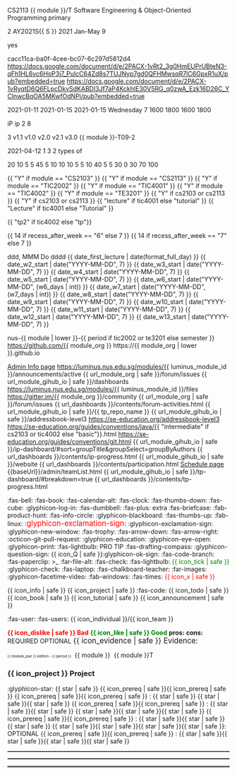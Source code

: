 <!-- ===========================  primary module configuration ============================================= -->

<variable name="module">CS2113</variable>
<variable name="module_pair">{{ module }}/T</variable>
<variable name="module_name">Software Engineering & Object-Oriented Programming</variable>
<variable name="module_color">primary</variable>

<variable name="S">2</variable>
<variable name="semester">AY2021S{{ S }}</variable>
<variable name="period">2021 Jan-May</variable>
<variable name="current_week">9</variable>

<variable name="algolia">yes</variable>

<variable name="luminus_module_id">cacc11ca-ba0f-4cee-bc07-6c297d5812d4</variable>
<variable name="url_instructors">https://docs.google.com/document/d/e/2PACX-1vRt2_3g0HmEUPrUBteN3-qFh1HL6vc6HoP3j7_PulcC64Zd8s7TUJNyp7gd0QFHMwsqR7lC6GpxR1uX/pub?embedded=true</variable>
<variable name="url_ghclassroom_ex">https://docs.google.com/document/d/e/2PACX-1vRyqtD6Q6FLpcDkvSdKABDl3Jf7aP4KckhlE30V5RG_q0zwA_Ezk16D26C_YClnwcBqOA5MKwfOdNPi/pub?embedded=true</variable>

<variable name="date_w1_start">2021-01-11</variable>
<variable name="date_w2_start">2021-01-15</variable>
<variable name="date_first_lecture">2021-01-15</variable>
<variable name="day_first_tutorial">Wednesday</variable>
<variable name="recess_after_week">7</variable>
<variable name="time_lecture_start">1600</variable>
<variable name="time_lecture_end">1800</variable>
<variable name="time_t_lecture_start">1600</variable>
<variable name="time_t_lecture_end">1800</variable>

<variable name="ip_name">iP</variable>
<variable name="ip_repo_name">ip</variable>
<variable name="ip_first_week">2</variable>
<variable name="ip_last_week">8</variable>

<variable name="tp_first_week">3</variable>
<variable name="version_practice">v1.1</variable>
<variable name="version_first">v1.0</variable>
<variable name="version_penultimate">v2.0</variable>
<variable name="version_final">v2.1</variable>
<variable name="version_future">v3.0</variable>
<variable name="example_team_id">{{ module }}-T09-2</variable>

<variable name="date_final_submission">2021-04-12</variable>
<variable name="ug_pages_per_person">1</variable>
<variable name="dg_pages_per_person">3</variable>
<variable name="uml_diagrams_per_person">2 types of</variable>

<variable name="marks_ip">20</variable>
<variable name="marks_ip_implementation">10</variable>
<variable name="marks_ip_pm">5</variable>
<variable name="marks_ip_documentation">5</variable>
<variable name="marks_tp">45</variable>
<variable name="marks_tp_design">5</variable>
<variable name="marks_tp_documentation">10</variable>
<variable name="marks_tp_implementation">10</variable>
<variable name="marks_tp_pm">10</variable>
<variable name="marks_tp_pm_individual">5</variable>
<variable name="marks_tp_pm_team">5</variable>
<variable name="marks_tp_qa">10</variable>
<variable name="marks_tp_individual">40</variable>
<variable name="marks_tp_team">5</variable>
<variable name="marks_participation">5</variable>
<variable name="marks_exam">30</variable>
<variable name="marks_exam_essay">0</variable>
<variable name="marks_exam_mcq">30</variable>
<variable name="marks_ca">70</variable>
<variable name="mcq_count">100</variable>


<!-- ===========================  secondary variables =========================================== -->

<variable name="cs2103">{{ "Y" if module == "CS2103" }}</variable>
<variable name="cs2113">{{ "Y" if module == "CS2113" }}</variable>
<variable name="tic2002">{{ "Y" if module == "TIC2002" }}</variable>
<variable name="tic4001">{{ "Y" if module == "TIC4001" }}</variable>
<variable name="tic4002">{{ "Y" if module == "TIC4002" }}</variable>
<variable name="te3201">{{ "Y" if module == "TE3201" }}</variable>
<variable name="has_t">{{ "Y" if cs2103 or cs2113 }}</variable>
<variable name="has_pe">{{ "Y" if cs2103 or cs2113 }}</variable>
<variable name="session_name">{{ "lecture" if tic4001 else "tutorial" }}</variable>
<variable name="Session_name">{{ "Lecture" if tic4001 else "Tutorial" }}</variable>

<variable name="tp_repo_name">{{ "tp2" if tic4002 else "tp"}}</variable>

<variable name="w6_days">{{ 14 if recess_after_week == "6" else 7 }}</variable>
<variable name="w7_days">{{ 14 if recess_after_week == "7" else 7 }}</variable>

<variable name="format_normal">ddd, MMM Do</variable>
<variable name="format_full_day">dddd</variable>
<variable name="day_lecture">{{ date_first_lecture | date(format_full_day) }}</variable>
<variable name="date_w3_start">{{ date_w2_start | date("YYYY-MM-DD", 7) }}</variable>
<variable name="date_w4_start">{{ date_w3_start | date("YYYY-MM-DD", 7) }}</variable>
<variable name="date_w5_start">{{ date_w4_start | date("YYYY-MM-DD", 7) }}</variable>
<variable name="date_w6_start">{{ date_w5_start | date("YYYY-MM-DD", 7) }}</variable>
<variable name="date_w7_start">{{ date_w6_start | date("YYYY-MM-DD", (w6_days | int)) }}</variable>
<variable name="date_w8_start">{{ date_w7_start | date("YYYY-MM-DD", (w7_days | int)) }}</variable>
<variable name="date_w9_start">{{ date_w8_start | date("YYYY-MM-DD", 7) }}</variable>
<variable name="date_w10_start">{{ date_w9_start | date("YYYY-MM-DD", 7) }}</variable>
<variable name="date_w11_start">{{ date_w10_start | date("YYYY-MM-DD", 7) }}</variable>
<variable name="date_w12_start">{{ date_w11_start | date("YYYY-MM-DD", 7) }}</variable>
<variable name="date_w13_start">{{ date_w12_start | date("YYYY-MM-DD", 7) }}</variable>
<variable name="date_w14_start">{{ date_w13_start | date("YYYY-MM-DD", 7) }}</variable>

<variable name="module_org">nus-{{ module | lower }}-{{ period if tic2002 or te3201 else semester }}</variable>
<variable name="url_module_org">https://github.com/{{ module_org }}</variable>
<variable name="url_module_gihub_io">https://{{ module_org | lower }}.github.io</variable>

<variable name="url_admin"><md>[Admin Info page]({{baseUrl}}/admin/index.html)</md></variable>
<variable name="url_announcements">https://luminus.nus.edu.sg/modules/{{ luminus_module_id }}/announcements/active</variable>
<variable name="url_bugs">{{ url_module_org | safe }}/forum/issues</variable>
<variable name="url_dashboards">{{ url_module_gihub_io | safe }}/dashboards</variable>
<variable name="url_files">https://luminus.nus.edu.sg/modules/{{ luminus_module_id }}/files</variable>
<variable name="url_gitter">https://gitter.im/{{ module_org }}/community</variable>
<variable name="url_forum">{{ url_module_org | safe }}/forum/issues</variable>
<variable name="url_forum_activities_dashboard">{{ url_dashboards }}/contents/forum-activities.html</variable>
<variable name="url_ab3_fork_website">{{ url_module_gihub_io | safe }}/{{ tp_repo_name }}</variable>
<variable name="url_ab3_fork_website_ab3">{{ url_module_gihub_io | safe }}/addressbook-level3</variable>
<variable name="url_ab3_upstream_website">https://se-education.org/addressbook-level3</variable>
<variable name="url_java_coding_standard">https://se-education.org/guides/conventions/java/{{ "intermediate" if cs2103 or tic4002 else "basic"}}.html</variable>
<variable name="url_git_conventions">https://se-education.org/guides/conventions/git.html</variable>
<variable name="url_ip_dashboard">{{ url_module_gihub_io | safe }}/ip-dashboard/#sort=groupTitle&groupSelect=groupByAuthors</variable>
<variable name="url_ip_progress_dashboard">{{ url_dashboards }}/contents/ip-progress.html</variable>
<variable name="url_module_website">{{ url_module_gihub_io | safe }}/website</variable>
<variable name="url_participation_dashboard">{{ url_dashboards }}/contents/participation.html</variable>
<variable name="url_schedule"><md>[Schedule page]({{baseUrl}}/schedule/index.html)</md></variable>
<variable name="url_team_list">{{baseUrl}}/admin/teamList.html</variable>
<variable name="url_tp_dashboard">{{ url_module_gihub_io | safe }}/tp-dashboard/#breakdown=true</variable>
<variable name="url_tp_progress_dashboard">{{ url_dashboards }}/contents/tp-progress.html</variable>

<!-- ===========================  icons ================================================= -->

<variable name="icon_announcement"><md>:fas-bell:</md></variable>
<variable name="icon_book"><md>:fas-book:</md></variable>
<variable name="icon_calendar"><md>:fas-calendar-alt:</md></variable>
<variable name="icon_deadline"><md>:fas-clock:</md></variable>
<variable name="icon_dislike"><md>:fas-thumbs-down:</md></variable>
<variable name="icon_example"><md>:fas-cube:</md></variable>
<variable name="icon_embedding"><md>:glyphicon-log-in:</md></variable>
<variable name="icon_exercise"><md>:fas-dumbbell:</md></variable>
<variable name="icon_extra"><span class='badge badge-pill badge-secondary'><md>:fas-plus: extra</md></span></variable>
<variable name="icon_evidence"><md>:fas-briefcase:</md></variable>
<variable name="icon_graded"><span class="text-info"><tooltip content="counted for participation">:fab-product-hunt:</tooltip></span></variable>
<variable name="icon_info"><md>:fas-info-circle:</md></variable>
<variable name="icon_lecture"><md>:glyphicon-blackboard:</md></variable>
<variable name="icon_like"><md>:fas-thumbs-up:</md></variable>
<variable name="icon_linux"><md>:fab-linux:</md></variable>
<variable name="icon_important_big_red"><font color="red"><big>:glyphicon-exclamation-sign:</big></font></variable>
<variable name="icon_important"><md>:glyphicon-exclamation-sign:</md></variable>
<variable name="icon_new_window"><md>:glyphicon-new-window:</md></variable>
<variable name="icon_outcome"><md>:fas-trophy:</md></variable>
<variable name="icon_output"><md>:fas-arrow-down:</md></variable>
<variable name="icon_output_right"><md>:fas-arrow-right:</md></variable>
<variable name="icon_pr"><md>:octicon-git-pull-request:</md></variable>
<variable name="icon_prereq"><md>:glyphicon-education:</md></variable>
<variable name="icon_preview"><md>:glyphicon-eye-open:</md></variable>
<variable name="icon_print"><md>:glyphicon-print:</md></variable>
<variable name="icon_pro_tip"><span class="badge badge-pill badge-warning">:fas-lightbulb: PRO TIP</span></variable>
<variable name="icon_project"><md>:fas-drafting-compass:</md></variable>
<variable name="icon_Q"><md>:glyphicon-question-sign:</md></variable>
<variable name="icon_green_Q"><thumbnail circle text="**Q**" background="#28a745" font-color="white" size="25"/></variable>
<variable name="icon_Q_A">{{ icon_Q | safe }}:glyphicon-ok-sign:</variable>
<variable name="icon_repo"><md>:fas-code-branch:</md></variable>
<variable name="icon_resource"><md>:fas-paperclip:</md></variable>
<variable name="icon_terminal"><smal><span class="badge badge-secondary">&gt;_</span></smal></variable>
<variable name="icon_text"><md>:far-file-alt:</md></variable>
<variable name="icon_tick"><md>:fas-check:</md></variable>
<variable name="icon_tip"><span class="badge badge-pill badge-warning">:fas-lightbulb:</span></variable>
<variable name="icon_tick_green"><span style="color:green">{{ icon_tick | safe }}</span></variable>
<variable name="icon_todo"><md>:glyphicon-check:</md></variable>
<variable name="icon_try">:fas-laptop:</variable>
<variable name="icon_tutorial"><md>:fas-chalkboard-teacher:</md></variable>
<variable name="icon_slides"><md>:far-images:</md></variable>
<variable name="icon_video"><md>:glyphicon-facetime-video:</md></variable>
<variable name="icon_windows"><md>:fab-windows:</md></variable>
<variable name="icon_x"><md>:fas-times:</md></variable>
<variable name="icon_x_red"><span style="color:red">{{ icon_x | safe }}</span></variable>

<variable name="icon_tab_admin_info">{{ icon_info | safe }}</variable>
<variable name="icon_tab_project">{{ icon_project | safe }}</variable>
<variable name="icon_tab_programming_topics"><md>:fas-code:</md></variable>
<variable name="icon_tab_tasks">{{ icon_todo | safe }}</variable>
<variable name="icon_tab_topics">{{ icon_book | safe }}</variable>
<variable name="icon_tab_tutorial">{{ icon_tutorial | safe }}</variable>
<variable name="icon_tab_summary">{{ icon_announcement | safe }}</variable>

<variable name="icon_individual"><md>:fas-user:</md></variable>
<variable name="icon_team"><md>:fas-users:</md></variable>
<variable name="icon_both">{{ icon_individual }}/{{ icon_team }}</variable>

<variable name="bad"><font color="red"><md>**{{ icon_dislike | safe }} Bad**</md></font></variable>
<variable name="good"><font color="green"><md>**{{ icon_like | safe }} Good**</md></font></variable>
<variable name="pros"><span class="text-success">**pros:**</span></variable>
<variable name="cons"><span class="text-danger">**cons:**</span></variable>
<variable name="required"><span class="badge badge-pill badge-danger">REQUIRED</span></variable>
<variable name="optional"><span class="badge badge-pill badge-success">OPTIONAL</span></variable>
<variable name="evidence"><big>{{ icon_evidence | safe }} Evidence:</big></variable>

<variable name="edition_badge"><small><small><small><span class='badge badge-pill badge-{{ module_color }}'>{{ module_pair }} edition - {{ period }}</span></small></small></small></variable>
<variable name="M"><span class="badge badge-info">&nbsp;{{ module }}&nbsp;</span></variable>
<variable name="MT"><span class="badge badge-warning">{{ module }}T</span></variable>

<variable name="heading_project"><h3 class="bg-dark text-white p-2 mb-4 mt-4">{{ icon_project }} Project</h3></variable>

<variable name="s"><md>:glyphicon-star:</md></variable>
<variable name="star"><span class='glyphicon glyphicon-star' aria-hidden='true'></span></variable>
<variable name="one_star"><span class='badge badge-pill badge-light text-danger'>{{ star | safe }} </span></variable>
<variable name="prereq_no_stars"><span class='badge badge-pill badge-secondary'>{{ icon_prereq | safe }}{{ icon_prereq | safe }}</span></variable>
<variable name="prereq_one_star"><span class='badge badge-pill badge-secondary'>{{ icon_prereq | safe }}{{ icon_prereq | safe }} : {{ star | safe }} </span></variable>
<variable name="two_stars"><span class='badge badge-pill badge-light text-warning'>{{ star | safe }}{{ star | safe }} </span></variable>
<variable name="prereq_two_stars"><span class='badge badge-pill badge-secondary'>{{ icon_prereq | safe }}{{ icon_prereq | safe }} : {{ star | safe }}{{ star | safe }} </span></variable>
<variable name="three_stars"><span class='badge badge-pill badge-light text-primary'>{{ star | safe }}{{ star | safe }}{{ star | safe }} </span></variable>
<variable name="prereq_three_stars"><span class='badge badge-pill badge-secondary'>{{ icon_prereq | safe }}{{ icon_prereq | safe }} : {{ star | safe }}{{ star | safe }}{{ star | safe }} </span></variable>
<variable name="four_stars"><span class='badge badge-pill badge-success'>{{ star | safe }}{{ star | safe }}{{ star | safe }}{{ star | safe }}: OPTIONAL</span></variable>
<variable name="prereq_four_stars"><span class='badge badge-pill badge-secondary'>{{ icon_prereq | safe }}{{ icon_prereq | safe }} : {{ star | safe }}{{ star | safe }}{{ star | safe }}{{ star | safe }} </span></variable>

<!-- ===========================  misc aliases =========================================== -->

<variable name="line_dashed"><hr style="border-top: dashed 1px; border-color:grey" /></variable>
<variable name="line_dotted"><hr style="border-width: 1px; border-color: #f3ccff; border-style: dotted"></variable>
<variable name="line_double"><hr style="border-top: 3px double #c5c5c5;"></variable>
<variable name="pagebreak"><p style="page-break-after: always;">&nbsp;</p></variable>
